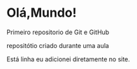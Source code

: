 # Olá,Mundo!
 Primeiro repositorio de Git e GitHub

repositótio criado durante uma aula  

Está linha eu adicionei diretamente no site.
